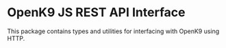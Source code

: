 # OpenK9 JS REST API Interface

This package contains types and utilities for interfacing with OpenK9 using HTTP.
